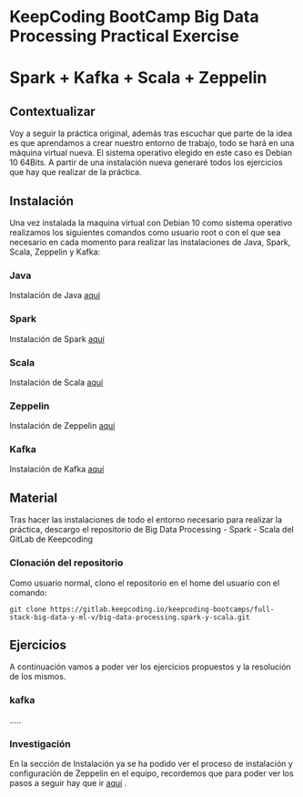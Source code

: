 # KeepCoding BootCamp Big Data Processing Practical Exercise

# Spark + Kafka + Scala + Zeppelin

## Contextualizar

Voy a seguir la práctica original, además tras escuchar que parte de la idea es que aprendamos a crear nuestro entorno de trabajo, todo se hará en una máquina virtual nueva. El sistema operativo elegido en este caso es Debian 10 64Bits. A partir de una instalación nueva generaré todos los ejercicios que hay que realizar de la práctica.

## Instalación

Una vez instalada la maquina virtual con Debian 10 como sistema operativo realizamos los siguientes comandos como usuario root o con el que sea necesario en cada momento para realizar las instalaciones de Java, Spark, Scala, Zeppelin y Kafka:

### Java

Instalación de Java [aquí](https://github.com/amadorsoy/keepCodingBootCampBDML/blob/master/bigdataprocessing/instalacionjava.md)

### Spark

Instalación de Spark [aquí](https://github.com/amadorsoy/keepCodingBootCampBDML/blob/master/bigdataprocessing/instalacionspark.md)


### Scala 

Instalación de Scala [aquí](https://github.com/amadorsoy/keepCodingBootCampBDML/blob/master/bigdataprocessing/instalacionscala.md)

### Zeppelin

Instalación de Zeppelin [aquí](https://github.com/amadorsoy/keepCodingBootCampBDML/blob/master/bigdataprocessing/instalacionzeppelin.md)

### Kafka

Instalación de Kafka [aquí](https://github.com/amadorsoy/keepCodingBootCampBDML/blob/master/bigdataprocessing/instalacionkafka.md)

## Material

Tras hacer las instalaciones de todo el entorno necesario para realizar la práctica, descargo el repositorio de Big Data Processing - Spark - Scala del GitLab de Keepcoding

### Clonación del repositorio

Como usuario normal, clono el repositorio en el home del usuario con el comando:
```
git clone https://gitlab.keepcoding.io/keepcoding-bootcamps/full-stack-big-data-y-ml-v/big-data-processing.spark-y-scala.git
```

## Ejercicios

A continuación vamos a poder ver los ejercicios propuestos y la resolución de los mismos.

### kafka

.....


### Investigación

En la sección de Instalación ya se ha podido ver el proceso de instalación y configuración de Zeppelin en el equipo, recordemos que para poder ver los pasos a seguir hay que ir [aquí](https://github.com/amadorsoy/keepCodingBootCampBDML/blob/master/bigdataprocessing/instalacionzeppelin.md) .